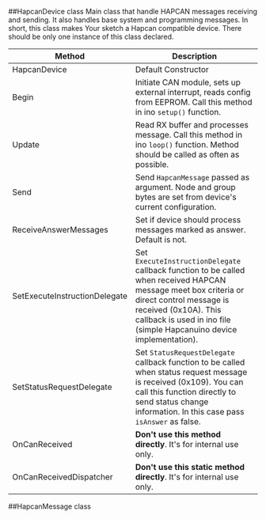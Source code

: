 ##HapcanDevice class
Main class that handle HAPCAN messages receiving and sending. It also handles base system and programming messages. In short, this class makes Your sketch a Hapcan compatible device. There should be only one instance of this class declared.

Method|Description
---|---
HapcanDevice|Default Constructor
Begin|Initiate CAN module, sets up external interrupt, reads config from EEPROM. Call this method in ino `setup()` function.
Update|Read RX buffer and processes message. Call this method in ino `loop()` function. Method should be called as often as possible.
Send|Send `HapcanMessage` passed as argument. Node and group bytes are set from device's current configuration.
ReceiveAnswerMessages|Set if device should process messages marked as answer. Default is not.
SetExecuteInstructionDelegate|Set `ExecuteInstructionDelegate` callback function to be called when received HAPCAN message meet box criteria or direct control message is received (0x10A). This callback is used in ino file (simple Hapcanuino device implementation).
SetStatusRequestDelegate|Set `StatusRequestDelegate` callback function to be called when status request message is received (0x109). You can call this function directly to send status change information. In this case pass `isAnswer` as false.
OnCanReceived|**Don't use this method directly**. It's for internal use only.
OnCanReceivedDispatcher|**Don't use this static method directly**. It's for internal use only.

##HapcanMessage class